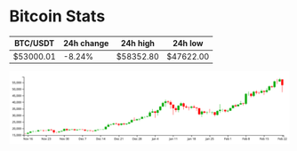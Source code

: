 # Bitcoin Stats

BTC/USDT|24h change|24h high|24h low|
|---|---|---|---|
|$53000.01|-8.24%|$58352.80|$47622.00|

<img src="./chart.svg">
